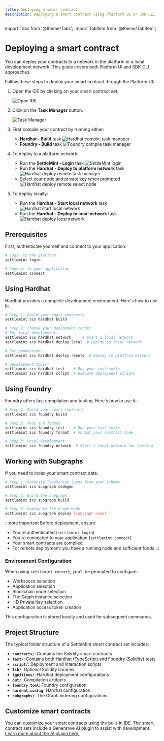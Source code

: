 ```yaml
---
title: Deploying a smart contract
description: Deploying a smart contract using Platform UI or SDK CLI
---
```


import Tabs from '@theme/Tabs';
import TabItem from '@theme/TabItem';

# Deploying a smart contract

You can deploy your contracts to a network in the platform or a local development network. This guide covers both Platform UI and SDK CLI approaches.

<Tabs>
  <TabItem value="platform-ui" label="Platform UI">

  Follow these steps to deploy your smart contract through the Platform UI:

  1. Open the IDE by clicking on your smart contract set.
     
     ![Open IDE](../../../../../static/img/deploy-scs/open-ide.png)

  2. Click on the **Task Manager** button.
     
     ![Task Manager](../../../../../static/img/deploy-scs/task-manager.png)

  3. First compile your contract by running either:
     - **Hardhat - Build** task
       ![Hardhat compile task manager](../../../../../static/img/deploy-scs/hardhat-build.png)
     - **Foundry - Build** task
       ![Foundry compile task manager](../../../../../static/img/deploy-scs/foundry-build.png)

  4. To deploy to a platform network:
     - Run the **SettleMint - Login** task
       ![SettleMint login](../../../../../static/img/deploy-scs/settlemint-login.png)
     - Run the **Hardhat - Deploy to platform network** task
       ![Hardhat deploy remote task manager](../../../../../static/img/deploy-scs/hardhat-deploy-remote.png)
     - Select your node and private key when prompted
       ![Hardhat deploy remote select node](../../../../../static/img/deploy-scs/hardhat-deploy-remote-select-node.png)

  5. To deploy locally:
     - Run the **Hardhat - Start local network** task
       ![Hardhat start local network](../../../../../static/img/deploy-scs/hardhat-start-local-network.png)
     - Run the **Hardhat - Deploy to local network** task
       ![Hardhat deploy local network](../../../../../static/img/deploy-scs/hardhat-deploy-local-network.png)

  </TabItem>
  
  <TabItem value="sdk-cli" label="SDK CLI">

  ## Prerequisites

  First, authenticate yourself and connect to your application:

  ```bash
  # Login to the platform
  settlemint login

  # Connect to your application
  settlemint connect
  ```

  ## Using Hardhat

  Hardhat provides a complete development environment. Here's how to use it:

  ```bash
  # Step 1: Build your smart contracts
  settlemint scs hardhat build

  # Step 2: Choose your deployment target
  # For local development:
  settlemint scs hardhat network     # Start a local network
  settlemint scs hardhat deploy local  # Deploy to local network

  # For production:
  settlemint scs hardhat deploy remote  # Deploy to platform network

  # Development tools:
  settlemint scs hardhat test    # Run your test suite
  settlemint scs hardhat script  # Execute deployment scripts
  ```

  ## Using Foundry

  Foundry offers fast compilation and testing. Here's how to use it:

  ```bash
  # Step 1: Build your smart contracts
  settlemint scs foundry build

  # Step 2: Test and format
  settlemint scs foundry test    # Run your test suite
  settlemint scs foundry format  # Format your contract code

  # Step 3: Local development
  settlemint scs foundry network  # Start a local network for testing
  ```

  ## Working with Subgraphs

  If you need to index your smart contract data:

  ```bash
  # Step 1: Generate TypeScript types from your schema
  settlemint scs subgraph codegen

  # Step 2: Build the subgraph
  settlemint scs subgraph build

  # Step 3: Deploy to the Graph node
  settlemint scs subgraph deploy [subgraph-name]
  ```

  :::note Important
  Before deployment, ensure:
  - You're authenticated (`settlemint login`)
  - You're connected to your application (`settlemint connect`)
  - Your smart contracts are compiled
  - For remote deployment: you have a running node and sufficient funds
  :::

  ### Environment Configuration

  When using `settlemint connect`, you'll be prompted to configure:
  - Workspace selection
  - Application selection
  - Blockchain node selection
  - The Graph instance selection
  - HD Private Key selection
  - Application access token creation

  This configuration is stored locally and used for subsequent commands.

  </TabItem>
</Tabs>

## Project Structure

The typical folder structure of a SettleMint smart contract set includes:

- **`contracts/`**: Contains the Solidity smart contracts
- **`test/`**: Contains both Hardhat (TypeScript) and Foundry (Solidity) tests
- **`script/`**: Deployment and interaction scripts
- **`lib/`**: Optional Solidity libraries
- **`ignitions/`**: Hardhat deployment configurations
- **`out/`**: Compilation artifacts
- **`foundry.toml`**: Foundry configuration
- **`hardhat.config`**: Hardhat configuration
- **`subgraphs/`**: The Graph indexing configurations

## Customize smart contracts

You can customize your smart contracts using the built-in IDE. The smart contract sets include a Generative AI plugin to assist with development. [Learn more about the AI plugin here.](./5_AI_plugin.md)
